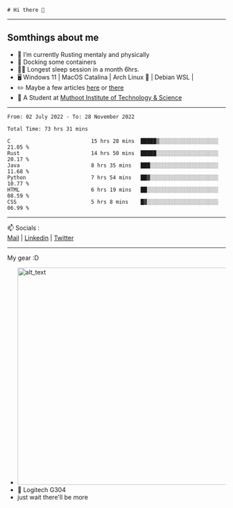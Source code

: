 ```
# Hi there 👋
```

---

## Somthings about me


- 🌱 I’m currently Rusting mentaly and physically
- 🐋 Docking some containers
- 😶‍🌫️ Longest sleep session in a month 6hrs.
- 🖥️ Windows 11 | MacOS Catalina | Arch Linux 🦩 | Debian WSL |
- ✏️ Maybe a few articles [here](https://medium.com/@advaithnarayanan8) or [there](https://medium.com/@advaithnarayanan8)
- 📑 A Student at [Muthoot Institute of Technology & Science](https://mgmits.ac.in/)



---

<!--START_SECTION:waka-->

```text
From: 02 July 2022 - To: 28 November 2022

Total Time: 73 hrs 31 mins

C                          15 hrs 28 mins  █████▒░░░░░░░░░░░░░░░░░░░   21.05 %
Rust                       14 hrs 50 mins  █████░░░░░░░░░░░░░░░░░░░░   20.17 %
Java                       8 hrs 35 mins   ███░░░░░░░░░░░░░░░░░░░░░░   11.68 %
Python                     7 hrs 54 mins   ██▓░░░░░░░░░░░░░░░░░░░░░░   10.77 %
HTML                       6 hrs 19 mins   ██░░░░░░░░░░░░░░░░░░░░░░░   08.59 %
CSS                        5 hrs 8 mins    █▓░░░░░░░░░░░░░░░░░░░░░░░   06.99 %
```

<!--END_SECTION:waka-->

---

📫 Socials :<br>
[Mail](mailto:advaithnarayanan8@gmail.com) | [Linkedin](https://www.linkedin.com/in/advaith-narayanan-a72152214/) | [Twitter](https://twitter.com/advaithnarayan)


--- 
My gear :D

- [<img alt="alt_text" width="500px" src="https://valid.x86.fr/cache/banner/xv24bv-6.png" />](https://valid.x86.fr/xv24bv)
- 🐁 Logitech G304
- just wait there'll be more

